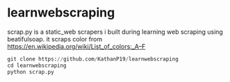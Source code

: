 # learnwebscraping
scrap.py is a static_web scrapers i built during learning web scraping using beatifulsoap.
it scraps color from https://en.wikipedia.org/wiki/List_of_colors:_A–F

```python
git clone https://github.com/KathanP19/learnwebscraping
cd learnwebscraping
python scrap.py
```
